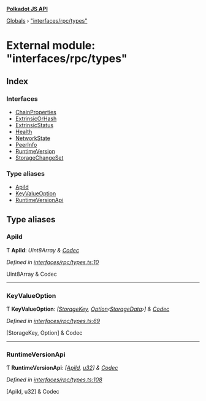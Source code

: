 **[Polkadot JS API](../README.md)**

[Globals](../globals.md) › [&quot;interfaces/rpc/types&quot;](_interfaces_rpc_types_.md)

# External module: "interfaces/rpc/types"

## Index

### Interfaces

* [ChainProperties](../interfaces/_interfaces_rpc_types_.chainproperties.md)
* [ExtrinsicOrHash](../interfaces/_interfaces_rpc_types_.extrinsicorhash.md)
* [ExtrinsicStatus](../interfaces/_interfaces_rpc_types_.extrinsicstatus.md)
* [Health](../interfaces/_interfaces_rpc_types_.health.md)
* [NetworkState](../interfaces/_interfaces_rpc_types_.networkstate.md)
* [PeerInfo](../interfaces/_interfaces_rpc_types_.peerinfo.md)
* [RuntimeVersion](../interfaces/_interfaces_rpc_types_.runtimeversion.md)
* [StorageChangeSet](../interfaces/_interfaces_rpc_types_.storagechangeset.md)

### Type aliases

* [ApiId](_interfaces_rpc_types_.md#apiid)
* [KeyValueOption](_interfaces_rpc_types_.md#keyvalueoption)
* [RuntimeVersionApi](_interfaces_rpc_types_.md#runtimeversionapi)

## Type aliases

###  ApiId

Ƭ **ApiId**: *Uint8Array & [Codec](../interfaces/_types_.codec.md)*

*Defined in [interfaces/rpc/types.ts:10](https://github.com/polkadot-js/api/blob/d1105c8/packages/types/src/interfaces/rpc/types.ts#L10)*

Uint8Array & Codec

___

###  KeyValueOption

Ƭ **KeyValueOption**: *[[StorageKey](../classes/_primitive_storagekey_.storagekey.md), [Option](../classes/_codec_option_.option.md)‹[StorageData](../classes/_primitive_storagedata_.storagedata.md)›] & [Codec](../interfaces/_types_.codec.md)*

*Defined in [interfaces/rpc/types.ts:69](https://github.com/polkadot-js/api/blob/d1105c8/packages/types/src/interfaces/rpc/types.ts#L69)*

[StorageKey, Option<StorageData>] & Codec

___

###  RuntimeVersionApi

Ƭ **RuntimeVersionApi**: *[[ApiId](_interfaces_rpc_types_.md#apiid), [u32](../interfaces/_interfaceregistry_.interfaceregistry.md#u32)] & [Codec](../interfaces/_types_.codec.md)*

*Defined in [interfaces/rpc/types.ts:108](https://github.com/polkadot-js/api/blob/d1105c8/packages/types/src/interfaces/rpc/types.ts#L108)*

[ApiId, u32] & Codec